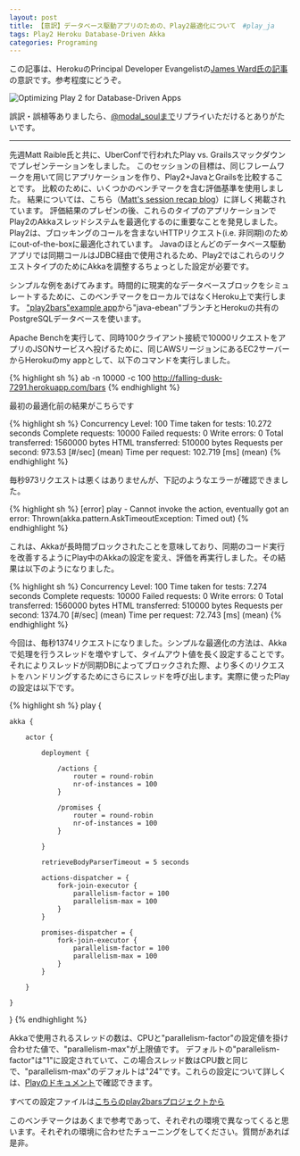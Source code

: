 ```yaml
---
layout: post
title: 【意訳】データベース駆動アプリのための、Play2最適化について　#play_ja
tags: Play2 Heroku Database-Driven Akka
categories: Programing
---
```


この記事は、HerokuのPrincipal Developer Evangelistの[James Ward氏の記事](http://www.jamesward.com/2012/06/25/optimizing-play-2-for-database-driven-apps)の意訳です。参考程度にどうぞ。

![Optimizing Play 2 for Database-Driven Apps](http://capture.heartrails.com/300x200/cool?http://www.jamesward.com/2012/06/25/optimizing-play-2-for-database-driven-apps)

誤訳・誤植等ありましたら、[@modal_soulまで](https://twitter.com/modal_soul)リプライいただけるとありがたいです。

<hr />

先週Matt Raible氏と共に、UberConfで行われたPlay vs. Grailsスマックダウンでプレゼンテーションをしました。
このセッションの目標は、同じフレームワークを用いて同じアプリケーションを作り、Play2+JavaとGrailsを比較することです。
比較のために、いくつかのベンチマークを含む評価基準を使用しました。
結果については、こちら（[Matt's session recap blog](http://raibledesigns.com/rd/entry/play_vs_grails_smackdown_at)）に詳しく掲載されています。
評価結果のプレゼンの後、これらのタイプのアプリケーションでPlay2のAkkaスレッドシステムを最適化するのに重要なことを発見しました。
Play2は、ブロッキングのコールを含まないHTTPリクエスト(i.e. 非同期)のためにout-of-the-boxに最適化されています。
Javaのほとんどのデータベース駆動アプリでは同期コールはJDBC経由で使用されるため、Play2ではこれらのリクエストタイプのためにAkkaを調整するちょっとした設定が必要です。

シンプルな例をあげてみます。時間的に現実的なデータベースブロックをシミュレートするために、このベンチマークをローカルではなくHeroku上で実行します。
["play2bars"example app](https://github.com/jamesward/play2bars)から"java-ebean"ブランチとHerokuの共有のPostgreSQLデータベースを使います。

Apache Benchを実行して、同時100クライアント接続で10000リクエストをアプリのJSONサービスへ投げるために、同じAWSリージョンにあるEC2サーバーからHerokuのmy appとして、以下のコマンドを実行しました。

{% highlight sh %}
ab -n 10000 -c 100 http://falling-dusk-7291.herokuapp.com/bars
{% endhighlight %}

最初の最適化前の結果がこちらです

{% highlight sh %}
Concurrency Level:      100
Time taken for tests:   10.272 seconds
Complete requests:      10000
Failed requests:        0
Write errors:           0
Total transferred:      1560000 bytes
HTML transferred:       510000 bytes
Requests per second:    973.53 [#/sec] (mean)
Time per request:       102.719 [ms] (mean)
{% endhighlight %}



毎秒973リクエストは悪くはありませんが、下記のようなエラーが確認できました。

{% highlight sh %}
[error] play - Cannot invoke the action, eventually got an error: Thrown(akka.pattern.AskTimeoutException: Timed out)
{% endhighlight %}


これは、Akkaが長時間ブロックされたことを意味しており、同期のコード実行を改善するようにPlay中のAkkaの設定を変え、評価を再実行しました。その結果は以下のようになりました。

{% highlight sh %}
Concurrency Level:      100
Time taken for tests:   7.274 seconds
Complete requests:      10000
Failed requests:        0
Write errors:           0
Total transferred:      1560000 bytes
HTML transferred:       510000 bytes
Requests per second:    1374.70 [#/sec] (mean)
Time per request:       72.743 [ms] (mean)
{% endhighlight %}


今回は、毎秒1374リクエストになりました。シンプルな最適化の方法は、Akkaで処理を行うスレッドを増やすして、タイムアウト値を長く設定することです。それによりスレッドが同期DBによってブロックされた際、より多くのリクエストをハンドリングするためにさらにスレッドを呼び出します。実際に使ったPlayの設定は以下です。

{% highlight sh %}
play {
 
    akka {
 
        actor {
 
            deployment {
 
                /actions {
                    router = round-robin
                    nr-of-instances = 100
                }
 
                /promises {
                    router = round-robin
                    nr-of-instances = 100
                }
 
            }
 
            retrieveBodyParserTimeout = 5 seconds
 
            actions-dispatcher = {
                fork-join-executor {
                    parallelism-factor = 100
                    parallelism-max = 100
                }
            }
 
            promises-dispatcher = {
                fork-join-executor {
                    parallelism-factor = 100
                    parallelism-max = 100
                }
            }
 
        }
 
    }
 
}
{% endhighlight %}


Akkaで使用されるスレッドの数は、CPUと"parallelism-factor"の設定値を掛け合わせた値で、"parallelism-max"が上限値です。
デフォルトの"parallelism-factor"は"1"に設定されていて、この場合スレッド数はCPU数と同じで、"parallelism-max"のデフォルトは"24"です。これらの設定について詳しくは、[Playのドキュメント](http://www.playframework.org/documentation/2.0/AkkaCore)で確認できます。


すべての設定ファイルは[こちらのplay2barsプロジェクトから](https://github.com/jamesward/play2bars/tree/java-ebean/conf)


このベンチマークはあくまで参考であって、それぞれの環境で異なってくると思います。それぞれの環境に合わせたチューニングをしてください。質問があれば是非。




